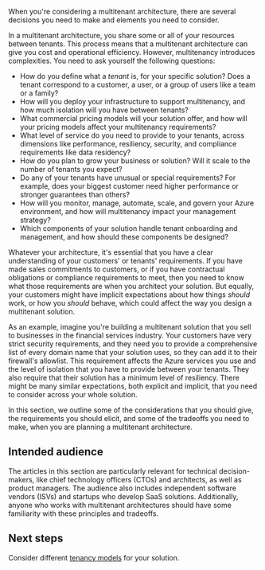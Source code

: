 When you're considering a multitenant architecture, there are several decisions you need to make and elements you need to consider.

In a multitenant architecture, you share some or all of your resources between tenants. This process means that a multitenant architecture can give you cost and operational efficiency. However, multitenancy introduces complexities. You need to ask yourself the following questions:

- How do you define what a *tenant* is, for your specific solution? Does a tenant correspond to a customer, a user, or a group of users like a team or a family?
- How will you deploy your infrastructure to support multitenancy, and how much isolation will you have between tenants?
- What commercial pricing models will your solution offer, and how will your pricing models affect your multitenancy requirements?
- What level of service do you need to provide to your tenants, across dimensions like performance, resiliency, security, and compliance requirements like data residency?
- How do you plan to grow your business or solution? Will it scale to the number of tenants you expect?
- Do any of your tenants have unusual or special requirements? For example, does your biggest customer need higher performance or stronger guarantees than others?
- How will you monitor, manage, automate, scale, and govern your Azure environment, and how will multitenancy impact your management strategy?
- Which components of your solution handle tenant onboarding and management, and how should these components be designed?

Whatever your architecture, it's essential that you have a clear understanding of your customers' or tenants' requirements. If you have made sales commitments to customers, or if you have contractual obligations or compliance requirements to meet, then you need to know what those requirements are when you architect your solution. But equally, your customers might have implicit expectations about how things *should* work, or how you *should* behave, which could affect the way you design a multitenant solution.

As an example, imagine you're building a multitenant solution that you sell to businesses in the financial services industry. Your customers have very strict security requirements, and they need you to provide a comprehensive list of every domain name that your solution uses, so they can add it to their firewall's allowlist. This requirement affects the Azure services you use and the level of isolation that you have to provide between your tenants. They also require that their solution has a minimum level of resiliency. There might be many similar expectations, both explicit and implicit, that you need to consider across your whole solution.

In this section, we outline some of the considerations that you should give, the requirements you should elicit, and some of the tradeoffs you need to make, when you are planning a multitenant architecture.

## Intended audience

The articles in this section are particularly relevant for technical decision-makers, like chief technology officers (CTOs) and architects, as well as product managers. The audience also includes independent software vendors (ISVs) and startups who develop SaaS solutions. Additionally, anyone who works with multitenant architectures should have some familiarity with these principles and tradeoffs.

## Next steps

Consider different [tenancy models](tenancy-models.md) for your solution.
